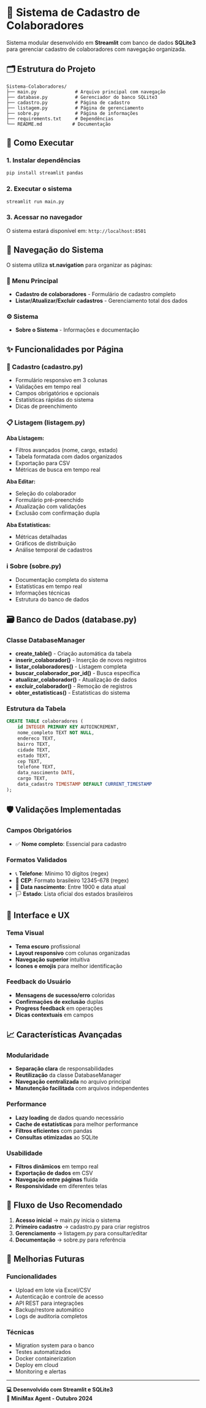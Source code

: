 # 🏢 Sistema de Cadastro de Colaboradores

Sistema modular desenvolvido em **Streamlit** com banco de dados **SQLite3** para gerenciar cadastro de colaboradores com navegação organizada.

## 🗂 Estrutura do Projeto

```
Sistema-Colaboradores/
├── main.py              # Arquivo principal com navegação
├── database.py          # Gerenciador do banco SQLite3
├── cadastro.py          # Página de cadastro
├── listagem.py          # Página de gerenciamento
├── sobre.py             # Página de informações
├── requirements.txt     # Dependências
└── README.md           # Documentação
```

## 🚀 Como Executar

### 1. Instalar dependências
```bash
pip install streamlit pandas
```

### 2. Executar o sistema
```bash
streamlit run main.py
```

### 3. Acessar no navegador
O sistema estará disponível em: `http://localhost:8501`

## 🎨 Navegação do Sistema

O sistema utiliza **st.navigation** para organizar as páginas:

### 📁 Menu Principal
- **Cadastro de colaboradores** - Formulário de cadastro completo
- **Listar/Atualizar/Excluir cadastros** - Gerenciamento total dos dados

### ⚙️ Sistema
- **Sobre o Sistema** - Informações e documentação

## ✨ Funcionalidades por Página

### 📝 Cadastro (cadastro.py)
- Formulário responsivo em 3 colunas
- Validações em tempo real
- Campos obrigatórios e opcionais
- Estatísticas rápidas do sistema
- Dicas de preenchimento

### 📋 Listagem (listagem.py)
**Aba Listagem:**
- Filtros avançados (nome, cargo, estado)
- Tabela formatada com dados organizados
- Exportação para CSV
- Métricas de busca em tempo real

**Aba Editar:**
- Seleção do colaborador
- Formulário pré-preenchido
- Atualização com validações
- Exclusão com confirmação dupla

**Aba Estatísticas:**
- Métricas detalhadas
- Gráficos de distribuição
- Análise temporal de cadastros

### ℹ️ Sobre (sobre.py)
- Documentação completa do sistema
- Estatísticas em tempo real
- Informações técnicas
- Estrutura do banco de dados

## 🗃️ Banco de Dados (database.py)

### Classe DatabaseManager
- **create_table()** - Criação automática da tabela
- **inserir_colaborador()** - Inserção de novos registros
- **listar_colaboradores()** - Listagem completa
- **buscar_colaborador_por_id()** - Busca específica
- **atualizar_colaborador()** - Atualização de dados
- **excluir_colaborador()** - Remoção de registros
- **obter_estatisticas()** - Estatísticas do sistema

### Estrutura da Tabela
```sql
CREATE TABLE colaboradores (
    id INTEGER PRIMARY KEY AUTOINCREMENT,
    nome_completo TEXT NOT NULL,
    endereco TEXT,
    bairro TEXT,
    cidade TEXT,
    estado TEXT,
    cep TEXT,
    telefone TEXT,
    data_nascimento DATE,
    cargo TEXT,
    data_cadastro TIMESTAMP DEFAULT CURRENT_TIMESTAMP
);
```

## 🛡️ Validações Implementadas

### Campos Obrigatórios
- ✅ **Nome completo**: Essencial para cadastro

### Formatos Validados
- 📞 **Telefone**: Mínimo 10 dígitos (regex)
- 📍 **CEP**: Formato brasileiro 12345-678 (regex)
- 📅 **Data nascimento**: Entre 1900 e data atual
- 🏳️ **Estado**: Lista oficial dos estados brasileiros

## 🎨 Interface e UX

### Tema Visual
- **Tema escuro** profissional
- **Layout responsivo** com colunas organizadas
- **Navegação superior** intuitiva
- **Ícones e emojis** para melhor identificação

### Feedback do Usuário
- **Mensagens de sucesso/erro** coloridas
- **Confirmações de exclusão** duplas
- **Progress feedback** em operações
- **Dicas contextuais** em campos

## 📈 Características Avançadas

### Modularidade
- **Separação clara** de responsabilidades
- **Reutilização** da classe DatabaseManager
- **Navegação centralizada** no arquivo principal
- **Manutenção facilitada** com arquivos independentes

### Performance
- **Lazy loading** de dados quando necessário
- **Cache de estatísticas** para melhor performance
- **Filtros eficientes** com pandas
- **Consultas otimizadas** ao SQLite

### Usabilidade
- **Filtros dinâmicos** em tempo real
- **Exportação de dados** em CSV
- **Navegação entre páginas** fluida
- **Responsividade** em diferentes telas

## 🔄 Fluxo de Uso Recomendado

1. **Acesso inicial** → main.py inicia o sistema
2. **Primeiro cadastro** → cadastro.py para criar registros
3. **Gerenciamento** → listagem.py para consultar/editar
4. **Documentação** → sobre.py para referência

## 🚀 Melhorias Futuras

### Funcionalidades
- Upload em lote via Excel/CSV
- Autenticação e controle de acesso
- API REST para integrações
- Backup/restore automático
- Logs de auditoria completos

### Técnicas
- Migration system para o banco
- Testes automatizados
- Docker containerization
- Deploy em cloud
- Monitoring e alertas

---

**💻 Desenvolvido com Streamlit e SQLite3**  
**🔗 MiniMax Agent - Outubro 2024**
